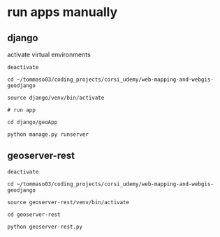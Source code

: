 # run apps manually

## django

activate virtual environments

    deactivate

    cd ~/tommaso03/coding_projects/corsi_udemy/web-mapping-and-webgis-geodjango

    source django/venv/bin/activate

    # run app

    cd django/geoApp

    python manage.py runserver

## geoserver-rest

    deactivate

    cd ~/tommaso03/coding_projects/corsi_udemy/web-mapping-and-webgis-geodjango

    source geoserver-rest/venv/bin/activate

    cd geoserver-rest

    python geoserver-rest.py